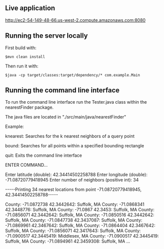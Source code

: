 ## Live application

http://ec2-54-149-48-66.us-west-2.compute.amazonaws.com:8080

## Running the server locally

First build with:

    $mvn clean install

Then run it with:

    $java -cp target/classes:target/dependency/* com.example.Main
    
## Running the command line interface

To run the command line interface run the Tester.java class within the nearestFinder package.

The java files are located in "./src/main/java/nearestFinder"

Example:


knearest: Searches for the k nearest neighbors of a query point

bound: Searches for all points within a specified bounding rectangle

quit: Exits the command line interface

ENTER COMMAND...

Enter latitude (double): 42.34414502258788
Enter longitude (double): -71.08720779418945
Enter number of neighbors (positive int): 34
 
-----Printing 34 nearest locations from point -71.08720779418945, 42.34414502258788-----
 
County: -71.0872738 42.3442642: Suffolk, MA
County: -71.0868341 42.3448776: Suffolk, MA
County: -71.0867 42.3453: Suffolk, MA
County: -71.0856071 42.3442642: Suffolk, MA
County: -71.0850516 42.3442642: Suffolk, MA
County: -71.0847738 42.3437087: Suffolk, MA
County: -71.0869961 42.3467642: Suffolk, MA
County: -71.0864404 42.3467642: Suffolk, MA
County: -71.0856071 42.3417643: Suffolk, MA
County: -71.0900517 42.3445419: Middlesex, MA
County: -71.0900517 42.3445419: Suffolk, MA
County: -71.0894961 42.3459308: Suffolk, MA
...
